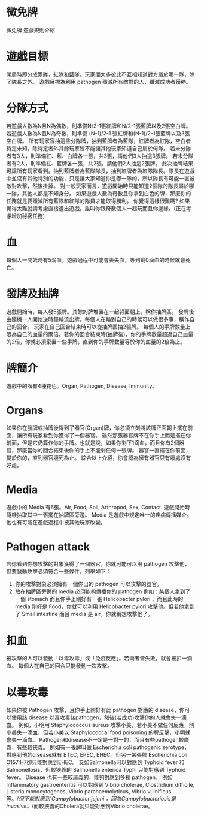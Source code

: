 # 微免牌
微免牌 遊戲規則介紹

# 遊戲目標
開局時即分成兩隊，紅隊和藍隊。玩家間大多彼此不互相知道對方屬於哪一隊，除了隊長之外。
遊戲目標為利用 pathogen 殲滅所有敵對的人，殲滅成功者獲勝。
# 分隊方式
若遊戲人數為N且N為偶數，則準備N/2-1張紅牌和N/2-1張藍牌以及2張空白牌。
若遊戲人數為N且N為奇數，則準備 (N-1)/2-1 張紅牌和(N-1)/2-1張藍牌以及3張空白牌。
所有玩家盲抽這些分隊牌，抽到藍牌者為藍隊，紅牌者為紅隊，空白者待定未知。除待定者外其餘玩家皆不能讓其他玩家知道自己屬於何隊。
若未分隊者有3人，則準備紅、藍、白牌各一張，共3張，請他們3人抽這3張牌。
若未分隊者有2人，則準備紅、藍牌各一張，共2張，請他們2人抽這2張牌。
此次抽牌結果可讓所有玩家看到。抽到藍牌者為藍隊隊長，抽到紅牌者為紅隊隊長。隊長在遊戲中並沒有其他特別的功能，只是讓大家知道你是哪一隊的，所以隊長有可能一直被敵對攻擊，然後掛掉。
對一般玩家而言，遊戲開始時只能知道2個隊的隊長屬於哪一隊，其他人都是不知身分。
如果遊戲人數為奇數且你拿到白色的牌，那麼你的任務就是要殲滅所有藍隊和紅隊的隊員才能取得勝利。
你覺得這樣很難嗎?
如果覺得太難就請考慮直接退出遊戲。誰叫你跟奇數個人一起玩而且你邊緣。(正在考慮增加秘密任務)
# 血
每個人一開始時有5滴血，遊戲過程中可能會喪失血，等到剩0滴血的時候就會死亡。
# 發牌及抽牌
遊戲開始時，每人發5張牌。其餘的牌堆置在一起背面朝上，稱作抽牌區。
發牌後由隨機一人開始逆時鐘輪流出牌。每個人在輪到自己的時候可以做很多事，稱作自己的回合。
玩家在自己回合結束時可以從抽牌區抽2張牌。
每個人的手牌數量上限為自己的血量的兩倍。若你的回合結束時(抽牌後)，你的手牌數量超過自己血量的2倍，你就必須棄置一些手牌，直到你的手牌數量等於你的血量的2倍為止。
# 牌簡介
遊戲中的牌有4種花色。Organ, Pathogen, Disease, Immunity。
# Organs
如果你在發牌或抽牌後得到了器官(Organ)牌，你必須立刻將該牌正面朝上擺在前面，讓所有玩家看到你獲得了一個器官。
雖然那張器官牌不在你手上而是擺在你前面，但是它仍算作你的手牌。也就是說，如果你剩下1滴血，而且你有2個器官，那麼當你的回合結束後你的手上不能剩任何一張牌。
器官一直擺在你前面，屬於你的，直到器官壞死為止。
綜合以上介紹，你會認為擁有器官只有壞處沒有好處。
# Media
遊戲中的 Media 有6張。Air, Food, Soil, Arthropod, Sex, Contact.
遊戲開始時隨機抽取其中一張擺在抽牌區旁邊。
Media 是遊戲中規定唯一的疾病傳播媒介。他也有可能在遊戲過程中被其他玩家改變。
# Pathogen attack
若你看到你想攻擊的對象獲得了一個器官，你就可能可以用 pathogen 攻擊他，但要發動攻擊必須符合一些條件，列舉如下：
1. 你的攻擊對象必須擁有一個你出的 pathogen 可以攻擊的器官。
2. 放在抽牌區旁邊的 media 必須能夠傳播你的 pathogen
例如：某個人拿到了一個 stomach 而且你手上剛好有一張 Helicobacter pylori ，而且此時的 media 剛好是 Food，你就可以利用 Helicobacter pylori 攻擊他。但若他拿到了 Small intestine 而且 media 是 air，你就甭想攻擊他了。
# 扣血
被攻擊的人可以發動「以毒攻毒」或「免疫反應」。若兩者皆失敗，就會被扣一滴血。
每個人在自己的回合只能發動一次攻擊。
# 以毒攻毒
如果你被 Pathogen 攻擊，且你手上剛好有此 pathogen 對應的 disease，你可以使用該 disease 以毒攻毒該pathogen，然後(若成功)攻擊你的人就會失一滴血。
例如，小明用 Staphylococcus aureus 攻擊小美，若小美不做任何反應，則小美失一滴血，但若小美以 Staphylococcal food poisoning 的牌反擊，小明就會失一滴血。
Pathogen和disease不一定是一對一的，而且有些pathogen較廣義，有些較狹義。
例如有一張牌叫做 Escherichia coli pathogenic serotype，對應到他的disease就有 ETEC, EPEC, EHEC。但另一某張牌 Escherichia coli O157:H7卻只能對應到EHEC。
又如Salmonella可以對應到 Typhoid fever 和 Salmonellosis，但較狹義的 Salmonella enterica Typhi 只能對應到 Typhoid fever。
Disease 也有一些較廣義的，能夠對應到多種 pathogen。
例如 Inflammatory gastroenteritis 可以對應到 Vibrio cholerae, Clostridium difficile, Listeria monocytogenes, Vibrio parahaemolyticus, Vibrio vulnificus ……. 等。/*但不能對應到 Campylobacter jejuni ，因為Campylobacteriosis是invasive。*/而較狹義的Cholera就只能對應到Vibrio cholerae。
